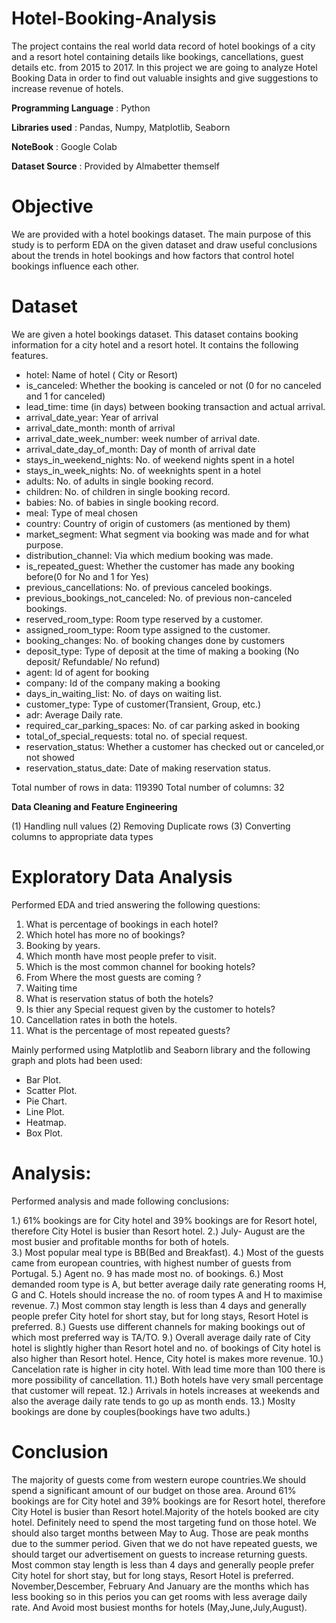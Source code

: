 # Hotel-Booking-Analysis
The project contains the real world data record of hotel bookings of a city and a resort hotel containing details like bookings, cancellations, guest details etc. from 2015 to 2017. In this project we are going to analyze Hotel Booking Data in order to find out valuable insights and give suggestions to increase revenue of hotels.

**Programming Language** : Python

**Libraries used** : Pandas, Numpy, Matplotlib, Seaborn

**NoteBook** : Google Colab

**Dataset Source** : Provided by Almabetter themself

#  Objective

We are provided with a hotel bookings dataset.
The main purpose of this study is to perform EDA on the given dataset and draw useful conclusions about the trends in hotel bookings and how factors that control hotel bookings influence each other.

#  Dataset

We are given a hotel bookings dataset. This dataset contains booking information for a city hotel and a resort hotel. It contains the following features.

- hotel: Name of hotel ( City or Resort)
- is_canceled: Whether the booking is canceled or not (0 for no canceled and 1 for canceled)
- lead_time: time (in days) between booking transaction and actual arrival.
- arrival_date_year: Year of arrival
- arrival_date_month: month of arrival
- arrival_date_week_number: week number of arrival date.
- arrival_date_day_of_month: Day of month of arrival date
- stays_in_weekend_nights: No. of weekend nights spent in a hotel
- stays_in_week_nights: No. of weeknights spent in a hotel
- adults: No. of adults in single booking record.
- children: No. of children in single booking record.
- babies: No. of babies in single booking record. 
- meal: Type of meal chosen 
- country: Country of origin of customers (as mentioned by them)
- market_segment: What segment via booking was made and for what purpose.
- distribution_channel: Via which medium booking was made.
- is_repeated_guest: Whether the customer has made any booking before(0 for No and 1 for Yes)
- previous_cancellations: No. of previous canceled bookings.
- previous_bookings_not_canceled: No. of previous non-canceled bookings.
- reserved_room_type: Room type reserved by a customer.
- assigned_room_type: Room type assigned to the customer.
- booking_changes: No. of booking changes done by customers
- deposit_type: Type of deposit at the time of making a booking (No deposit/ Refundable/ No refund)
- agent: Id of agent for booking
- company: Id of the company making a booking
- days_in_waiting_list: No. of days on waiting list.
- customer_type: Type of customer(Transient, Group, etc.)
- adr: Average Daily rate.
- required_car_parking_spaces: No. of car parking asked in booking
- total_of_special_requests: total no. of special request.
- reservation_status: Whether a customer has checked out or canceled,or not showed 
- reservation_status_date: Date of making reservation status.

Total number of rows in data: 119390
Total number of columns: 32

**Data Cleaning and Feature Engineering**

(1) Handling null values
(2) Removing Duplicate rows
(3) Converting columns to appropriate data types

#  Exploratory Data Analysis

Performed EDA and tried answering the following questions:

1.  What is percentage of bookings in each hotel?
2.  Which hotel has more no of bookings?
3.  Booking by years.
4.  Which month have most people prefer to visit.
5.  Which is the most common channel for booking hotels?
6.  From Where the most guests are coming ?
7.  Waiting time
8.  What is reservation status of both the hotels?
9.  Is thier any Special request given by the customer to hotels?
10.  Cancellation rates in both the hotels.
11.  What is the percentage of most repeated guests?

 Mainly performed using Matplotlib and Seaborn library and the following graph and plots had been used:

 * Bar Plot.
 * Scatter Plot.
 * Pie Chart.
 * Line Plot.
 * Heatmap.
 * Box Plot.

#  Analysis:

Performed analysis and made following conclusions:

 1.) 61% bookings are for City hotel and 39% bookings are for Resort hotel, therefore City Hotel is busier than Resort hotel. 
 2.) July- August are the most busier and profitable months for both of hotels.  
 3.) Most popular meal type is BB(Bed and Breakfast).
 4.) Most of the guests came from european countries, with highest number of guests from Portugal.
 5.) Agent no. 9 has made most no. of bookings.
 6.) Most demanded room type is A, but better average daily rate generating rooms H, G and C. Hotels should increase the no. of room types A and H to maximise revenue.
 7.) Most common stay length is less than 4 days and generally people prefer City hotel for short stay, but for long stays, Resort Hotel is preferred.
 8.) Guests use different channels for making bookings out of which most preferred way is TA/TO. 
 9.) Overall average daily rate of City hotel is slightly higher than Resort hotel and no. of bookings of City hotel is also higher than Resort hotel. Hence, City hotel is makes more revenue.
 10.) Cancelation rate is higher in city hotel. With lead time more than 100 there is more possibility of cancellation.
 11.) Both hotels have very small percentage that customer will repeat.
 12.) Arrivals in hotels increases at weekends and also the average daily rate tends to go up as month ends. 
 13.) Moslty bookings are done by couples(bookings have two adults.)

#  Conclusion
 
The majority of guests come from western europe countries.We should spend a significant amount of our budget on those area.
Around 61% bookings are for City hotel and 39% bookings are for Resort hotel, therefore City Hotel is busier than Resort hotel.Majority of the hotels booked are city hotel. Definitely need to spend the most targeting fund on those hotel.
We should also target months between May to Aug. Those are peak months due to the summer period.
Given that we do not have repeated guests, we should target our advertisement on guests to increase returning guests.
Most common stay length is less than 4 days and generally people prefer City hotel for short stay, but for long stays, Resort Hotel is preferred.
November,Descember, February And January are the months which has less booking so in this perios you can get rooms with less average daily rate. And Avoid most busiest months for hotels (May,June,July,August).
